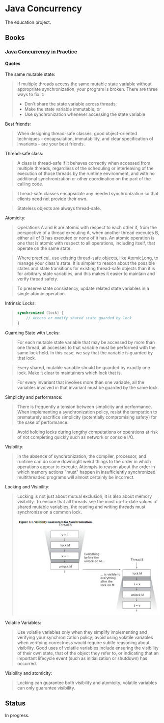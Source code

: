 # Java Concurrency

The education project.

## Books

### [Java Concurrency in Practice](https://www.amazon.com/gp/product/0321349601)

#### Quotes

The same mutable state:

> If multiple threads access the same mutable state variable without appropriate synchronization, 
> your program is broken. There are three ways to fix it:
> - Don't share the state variable across threads;
> - Make the state variable immutable; or
> - Use synchronization whenever accessing the state variable

Best friends:

> When designing thread-safe classes, good object-oriented techniques - encapsulation, immutability, 
> and clear specification of invariants - are your best friends.

Thread-safe class:

> A class is thread-safe if it behaves correctly when accessed from multiple threads, regardless of 
> the scheduling or interleaving of the execution of those threads by the runtime environment, 
> and with no additional synchronization or other coordination on the part of the calling code.

> Thread-safe classes encapsulate any needed synchronization so that clients need not provide their own.

> Stateless objects are always thread-safe.

Atomicity:

> Operations A and B are atomic with respect to each other if, from the perspective of a thread executing A,
> when another thread executes B, either all of B has executed or none of it has.
> An atomic operation is one that is atomic with respect to all operations, including itself,
> that operate on the same state.

> Where practical, use existing thread-safe objects, like AtomicLong, to manage your class's state.
> It is simpler to reason about the possible states and state transitions for existing thread-safe objects
> than it is for arbitrary state variables, and this makes it easier to maintain and verify thread safety.

> To preserve state consistency, update related state variables in a single atomic operation.

Intrinsic Locks:

> ```java
> synchronized (lock) {
>     // Access or modify shared state guarded by lock
> }
> ```

Guarding State with Locks:

> For each mutable state variable that may be accessed by more than one thread,
> all accesses to that variable must be performed with the same lock held.
> In this case, we say that the variable is guarded by that lock.

> Every shared, mutable variable should be guarded by exactly one lock.
> Make it clear to maintainers which lock that is.

> For every invariant that involves more than one variable,
> all the variables involved in that invariant must be guarded by the same lock.

Simplicity and performance:

> There is frequently a tension between simplicity and performance.
> When implementing a synchronization policy, resist the temptation
> to prematurely sacrifice simplicity (potentially compromising safety) for the sake of performance.

> Avoid holding locks during lengthy computations or operations at risk
> of not completing quickly such as network or console I/O.

Visibility:

> In the absence of synchronization, the compiler, processor,
> and runtime can do some downright weird things to the order in which operations appear to execute.
> Attempts to reason about the order in which memory actions "must" happen in
> insufficiently synchronized multithreaded programs will almost certainly be incorrect.

Locking and Visibility:

> Locking is not just about mutual exclusion; it is also about memory visibility.
> To ensure that all threads see the most up-to-date values of shared mutable variables,
> the reading and writing threads must synchronize on a common lock.
>
> ![Visibility Guarantees for Synchronization](doc/image/visibility_guarantees_for_synchronization.png)

Volatile Variables:

> Use volatile variables only when they simplify implementing and verifying your synchronization policy; avoid using
> volatile variables when verifying correctness would require subtle reasoning about visibility. Good uses of volatile
> variables include ensuring the visibility of their own state, that of the object they refer to, or indicating that an
> important lifecycle event (such as initialization or shutdown) has occurred.

Visibility and atomicity:

> Locking can guarantee both visibility and atomicity; volatile variables can only guarantee visibility.

## Status

In progress.
